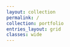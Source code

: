 ```yaml
---
layout: collection
permalink: /
collection: portfolio
entries_layout: grid
classes: wide
---
```

<link rel="me" href="https://mstdn.social/@jackdougherty" />
